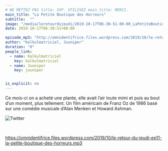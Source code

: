 ```yaml
---
# NE METTEZ PAS title: SVP. UTILISEZ main_title: MERCI.
main_title: "La Petite Boutique des Horreurs"
subtitle:  ""
image: "/media/leretourdujeudi/2019-10-17T06-30-51-00-00_LaPetiteBoutiquedesHorreurs.jpg"
date: 2019-10-17T06:30:51+00:00

episode_mp3: "http://omnidentifrice.files.wordpress.com/2019/10/le-retour-du-jeudi-ep11-la-petite-boutique-des-horreurs.mp3"
author: "Kalkulmatriciel, Juuniper"
duration: "0"
people_link: 
  - name: Kalkulmatriciel
    key: kalkulmatriciel
  - name: Juuniper
    key: juuniper


is_explicit: no
---
```


<PodcastHeader/>

<!-- ECRIRE LA DESCRIPTION DE L'EPISODE SOUS CETTE LIGNE -->
<p>Ce mois-ci on a acheté une plante, elle avait l’air toute mimi et puis au bout d’un moment, plus tellement. Un film américain de Franz Oz de 1986 basé sur une comédie musicale d’Alan Menken et Howard Ashman.</p>
<p><img src="https://retourdujeudi.files.wordpress.com/2019/10/twitter.jpg" alt="Twitter"></p>
<p>&nbsp;</p>
<p><a href="https://omnidentifrice.files.wordpress.com/2019/10/le-retour-du-jeudi-ep11-la-petite-boutique-des-horreurs.mp3" rel="nofollow">https://omnidentifrice.files.wordpress.com/2019/10/le-retour-du-jeudi-ep11-la-petite-boutique-des-horreurs.mp3</a></p>
<p>&nbsp;</p>


